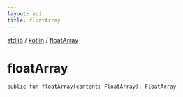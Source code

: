 ```yaml
---
layout: api
title: floatArray
---
```

[stdlib](../index.html) / [kotlin](index.html) / [floatArray](floatArray.html)

# floatArray

```
public fun floatArray(content: FloatArray): FloatArray
```
